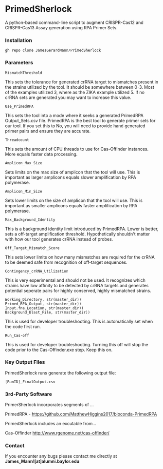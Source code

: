 # PrimedSherlock

A python-based command-line script to augment CRISPR-Cas12 and CRISPR-Cas13 Assay generation using RPA Primer Sets. 


### Installation

```
gh repo clone JamesGerardMann/PrimedSherlock
```

### Parameters
```
MismatchThreshold
```
This sets the tolerance for generated crRNA target to mismatches present in the strains utilized by the tool. It should be somewhere between 0-3. Most of the examples utilized 3, where as the ZIKA example utilized 5. If no crRNA sets are generated you may want to increase this value.


```
Use_PrimedRPA
```
This sets the tool into a mode where it seeks a generated PrimedRPA Output_Sets.csv file. PrimedRPA is the best tool to generate primer sets for our tool. If you set this to No, you will need to provide hand generated primer pairs and ensure they are accurate. 


```
Threadcount
```
This sets the amount of CPU threads to use for Cas-Offinder instances. More equals faster data processing.



```
Amplicon_Max_Size
```
Sets limits on the max size of amplicon that the tool will use. This is important as larger amplicons equals slower amplification by RPA polymerase. 



```
Amplicon_Min_Size
```
Sets lower limits on the size of amplicon that the tool will use. This is important as smaller amplicons equals faster amplification by RPA polymerase. 

```
Max_Background_Identity
```
This is a background identity limit introduced by PrimedRPA. Lower is better, sets a off-target amplification threshold. Hypothetically shouldn't matter with how our tool generates crRNA instead of probes. 


```
Off_Target_Mismatch_Score
```
This sets lower limits on how many mismatches are required for the crRNA to be deemed safe from recognition of off-target sequences. 


```
Contingency_crRNA_Utilization
```
This is very experimental and should not be used. It recognizes which strains have low affinity to be detected by crRNA targets and generates potential seperate pairs for highly conserved, highly mismatched strains. 


```
Working_Directory, str(master_dir))
Primed_RPA_Output, str(master_dir))
Input.fna_Location, str(master_dir))
Background_Blast_File, str(master_dir))
```
This is used for developer troubleshooting. This is automatically set when the code first run. 


```
Run_Cas-off
```
This is used for developer troubleshooting. Turning this off will stop the code prior to the Cas-Offinder.exe step. Keep this on. 


### Key Output Files

PrimedSherlock runs generate the following output file:

```
[RunID]_FinalOutput.csv
```


### 3rd-Party Software

PrimerSherlock incorporates segments of ...


PrimedRPA - https://github.com/MatthewHiggins2017/bioconda-PrimedRPA


PrimedSherlock includes an excutable from...


Cas-Offinder http://www.rgenome.net/cas-offinder/

### Contact

If you encounter any bugs please contact me directly at **James_Mann1[at]alumni.baylor.edu**
